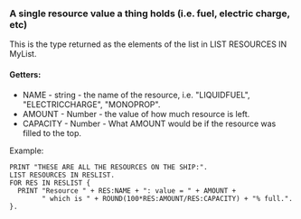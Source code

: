 ### A single resource value a thing holds (i.e. fuel, electric charge, etc)

This is the type returned as the elements of the list in LIST RESOURCES IN MyList.

#### Getters:

* NAME - string - the name of the resource, i.e. "LIQUIDFUEL", "ELECTRICCHARGE", "MONOPROP".
* AMOUNT - Number - the value of how much resource is left.
* CAPACITY - Number - What AMOUNT would be if the resource was filled to the top.


Example:

    PRINT "THESE ARE ALL THE RESOURCES ON THE SHIP:".
    LIST RESOURCES IN RESLIST.
    FOR RES IN RESLIST {
      PRINT "Resource " + RES:NAME + ": value = " + AMOUNT +
            " which is " + ROUND(100*RES:AMOUNT/RES:CAPACITY) + "% full.".
    }.
